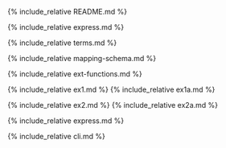
{% include_relative README.md %}

{% include_relative express.md %}

{% include_relative terms.md %}

{% include_relative mapping-schema.md %}

{% include_relative ext-functions.md %}

{% include_relative ex1.md %}
{% include_relative ex1a.md %}

{% include_relative ex2.md %}
{% include_relative ex2a.md %}

{% include_relative express.md %}

{% include_relative cli.md %}
<!--stackedit_data:
eyJoaXN0b3J5IjpbMTg1MDExMTQ3Ml19
-->